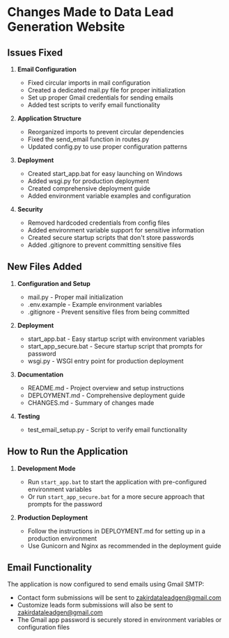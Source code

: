 # Changes Made to Data Lead Generation Website

## Issues Fixed

1. **Email Configuration**
   - Fixed circular imports in mail configuration
   - Created a dedicated mail.py file for proper initialization
   - Set up proper Gmail credentials for sending emails
   - Added test scripts to verify email functionality

2. **Application Structure**
   - Reorganized imports to prevent circular dependencies
   - Fixed the send_email function in routes.py
   - Updated config.py to use proper configuration patterns

3. **Deployment**
   - Created start_app.bat for easy launching on Windows
   - Added wsgi.py for production deployment
   - Created comprehensive deployment guide
   - Added environment variable examples and configuration

4. **Security**
   - Removed hardcoded credentials from config files
   - Added environment variable support for sensitive information
   - Created secure startup scripts that don't store passwords
   - Added .gitignore to prevent committing sensitive files

## New Files Added

1. **Configuration and Setup**
   - mail.py - Proper mail initialization
   - .env.example - Example environment variables
   - .gitignore - Prevent sensitive files from being committed

2. **Deployment**
   - start_app.bat - Easy startup script with environment variables
   - start_app_secure.bat - Secure startup script that prompts for password
   - wsgi.py - WSGI entry point for production deployment

3. **Documentation**
   - README.md - Project overview and setup instructions
   - DEPLOYMENT.md - Comprehensive deployment guide
   - CHANGES.md - Summary of changes made

4. **Testing**
   - test_email_setup.py - Script to verify email functionality

## How to Run the Application

1. **Development Mode**
   - Run `start_app.bat` to start the application with pre-configured environment variables
   - Or run `start_app_secure.bat` for a more secure approach that prompts for the password

2. **Production Deployment**
   - Follow the instructions in DEPLOYMENT.md for setting up in a production environment
   - Use Gunicorn and Nginx as recommended in the deployment guide

## Email Functionality

The application is now configured to send emails using Gmail SMTP:
- Contact form submissions will be sent to zakirdataleadgen@gmail.com
- Customize leads form submissions will also be sent to zakirdataleadgen@gmail.com
- The Gmail app password is securely stored in environment variables or configuration files